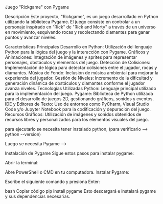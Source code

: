 Juego "Rickgame" con Pygame

Descripción
Este proyecto, "Rickgame", es un juego desarrollado en Python utilizando la biblioteca Pygame. 
El juego consiste en controlar a un personaje inspirado en "Rick" de "Rick and Morty" a través de un universo en movimiento, esquivando rocas y recolectando diamantes para ganar puntos y avanzar niveles.

Características Principales
Desarrollo en Python: Utilización del lenguaje Python para la lógica del juego y la interacción con Pygame.
Gráficos y Animaciones: Integración de imágenes y sprites para representar personajes, obstáculos y elementos del juego.
Detección de Colisiones: Implementación de lógica para detectar colisiones entre el jugador, rocas y diamantes.
Música de Fondo: Inclusión de música ambiental para mejorar la experiencia del jugador.
Gestión de Niveles: Incremento de la dificultad y generación dinámica de obstáculos y diamantes conforme el jugador avanza niveles.
Tecnologías Utilizadas
Python: Lenguaje principal utilizado para la implementación del juego.
Pygame: Biblioteca de Python utilizada para el desarrollo de juegos 2D, gestionando gráficos, sonidos y eventos.
IDE y Editores de Texto: Uso de entornos como PyCharm, Visual Studio Code y/o Jupyter Notebook para la codificación y depuración del juego.
Recursos Gráficos: Utilización de imágenes y sonidos obtenidos de recursos libres y personalizados para los elementos visuales del juego.


para ejecutarlo se necesita tener instalado python, (para verificarlo --> python --version)

Luego se necesita Pygame -->

Instalación de Pygame
Sigue estos pasos para instalar pygame:

Abrir la terminal:

Abre PowerShell o CMD en tu computadora.
Instalar Pygame:

Escribe el siguiente comando y presiona Enter:

bash
Copiar código
pip install pygame
Esto descargará e instalará pygame y sus dependencias necesarias.
